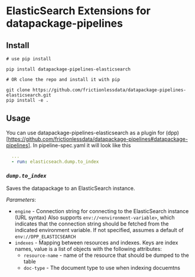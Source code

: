 # ElasticSearch Extensions for datapackage-pipelines

## Install

```
# use pip install

pip install datapackage-pipelines-elasticsearch

# OR clone the repo and install it with pip

git clone https://github.com/frictionlessdata/datapackage-pipelines-elasticsearch.git
pip install -e .
```

## Usage

You can use datapackage-pipelines-elasticsearch as a plugin for (dpp)[https://github.com/frictionlessdata/datapackage-pipelines#datapackage-pipelines]. In pipeline-spec.yaml it will look like this

```yaml
  ...
  - run: elasticseach.dump.to_index
```

### ***`dump.to_index`***

Saves the datapackage to an ElasticSearch instance.

_Parameters_:

- `engine` - Connection string for connecting to the ElasticSearch instance (URL syntax)
  Also supports `env://<environment-variable>`, which indicates that the connection string should be fetched from the indicated environment variable.
  If not specified, assumes a default of `env://DPP_ELASTICSEARCH`
- `indexes` - Mapping between resources and indexes. Keys are index names, value is a list of objects with the following attributes:
  - `resource-name` - name of the resource that should be dumped to the table
  - `doc-type` - The document type to use when indexing docuemtns   
